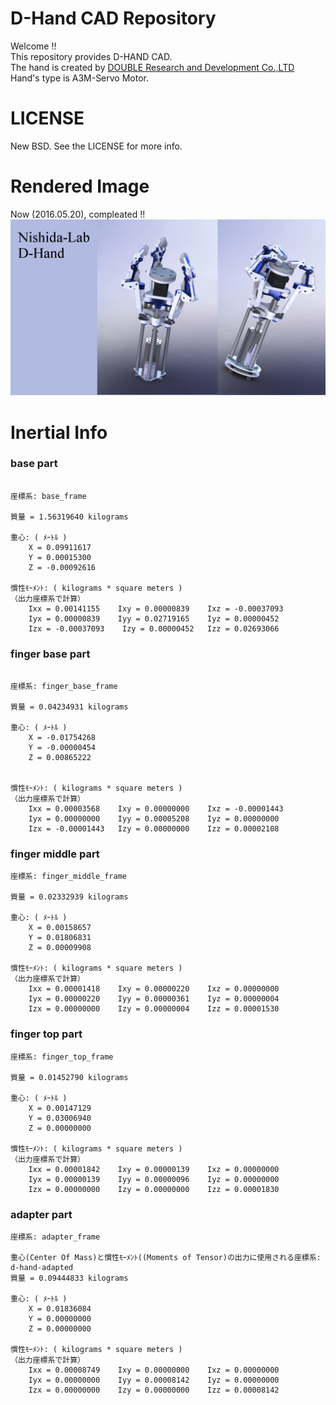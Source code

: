 # D-Hand CAD Repository

Welcome !!  
This repository provides D-HAND CAD.  
The hand is created by [DOUBLE Research and Development Co.,LTD](http://www.j-d.co.jp/dhand/dhand_top.html)  
Hand's type is A3M-Servo Motor.  

# LICENSE
New BSD.
See the LICENSE for more info.

# Rendered Image
Now (2016.05.20), compleated !! 
![rendered_img](img/rendered.JPG)

# Inertial Info
### base part
```

座標系: base_frame

質量 = 1.56319640 kilograms

重心: ( ﾒｰﾄﾙ )
	X = 0.09911617
	Y = 0.00015300
	Z = -0.00092616

慣性ﾓｰﾒﾝﾄ: ( kilograms * square meters )
（出力座標系で計算）
	Ixx = 0.00141155	Ixy = 0.00000839	Ixz = -0.00037093
	Iyx = 0.00000839	Iyy = 0.02719165	Iyz = 0.00000452
	Izx = -0.00037093    Izy = 0.00000452	Izz = 0.02693066
```
### finger base part
```

座標系: finger_base_frame

質量 = 0.04234931 kilograms

重心: ( ﾒｰﾄﾙ )
	X = -0.01754268
	Y = -0.00000454
	Z = 0.00865222


慣性ﾓｰﾒﾝﾄ: ( kilograms * square meters )
（出力座標系で計算）
	Ixx = 0.00003568	Ixy = 0.00000000	Ixz = -0.00001443
	Iyx = 0.00000000	Iyy = 0.00005208	Iyz = 0.00000000
	Izx = -0.00001443	Izy = 0.00000000	Izz = 0.00002108
```
### finger middle part
```
座標系: finger_middle_frame

質量 = 0.02332939 kilograms

重心: ( ﾒｰﾄﾙ )
	X = 0.00158657
	Y = 0.01806831
	Z = 0.00009908

慣性ﾓｰﾒﾝﾄ: ( kilograms * square meters )
（出力座標系で計算）
	Ixx = 0.00001418	Ixy = 0.00000220	Ixz = 0.00000000
	Iyx = 0.00000220	Iyy = 0.00000361	Iyz = 0.00000004
	Izx = 0.00000000	Izy = 0.00000004	Izz = 0.00001530
```
### finger top part
```
座標系: finger_top_frame

質量 = 0.01452790 kilograms

重心: ( ﾒｰﾄﾙ )
	X = 0.00147129
	Y = 0.03006940
	Z = 0.00000000

慣性ﾓｰﾒﾝﾄ: ( kilograms * square meters )
（出力座標系で計算）
	Ixx = 0.00001842	Ixy = 0.00000139	Ixz = 0.00000000
	Iyx = 0.00000139	Iyy = 0.00000096	Iyz = 0.00000000
	Izx = 0.00000000	Izy = 0.00000000	Izz = 0.00001830
 ```
### adapter part
```
座標系: adapter_frame

重心(Center Of Mass)と慣性ﾓｰﾒﾝﾄ((Moments of Tensor)の出力に使用される座標系: d-hand-adapted
質量 = 0.09444833 kilograms

重心: ( ﾒｰﾄﾙ )
	X = 0.01836084
	Y = 0.00000000
	Z = 0.00000000

慣性ﾓｰﾒﾝﾄ: ( kilograms * square meters )
（出力座標系で計算）
	Ixx = 0.00008749	Ixy = 0.00000000	Ixz = 0.00000000
	Iyx = 0.00000000	Iyy = 0.00008142	Iyz = 0.00000000
	Izx = 0.00000000	Izy = 0.00000000	Izz = 0.00008142
```